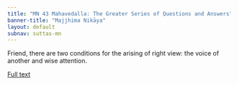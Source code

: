 ```yaml
---
title: "MN 43 Mahavedalla: The Greater Series of Questions and Answers"
banner-title: "Majjhima Nikāya" 
layout: default 
subnav: suttas-mn 
---
```


Friend, there are two conditions for the arising of right view: the voice of another and wise attention.

[Full text](https://www.dhammatalks.org/suttas/MN/MN43.html)
